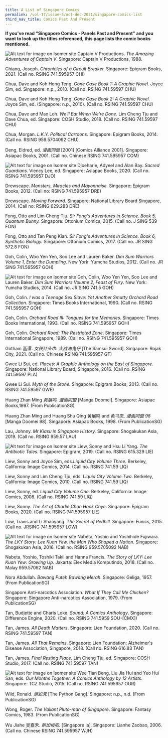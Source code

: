 ```yaml
---
title: A List of Singapore Comics
permalink: /vol-17/issue-3/oct-dec-2021/singapore-comics-list
third_nav_title: Comics Past And Present
---
```

**If you've read "Singapore Comics - Panels Past and Present" and you want to look up the titles referenced, this page lists the comic books mentioned.**

![Alt text for image on Isomer site](/images/captainv.jpg)
Captain V Productions. *The Amazing Adventures of Captain V*. Singapore: Captain V Productions, 1988. 

Chiang, Joseph. *Chronicles of a Circuit Breaker.* Singapore: Epigram Books, 2021. (Call no. RSING 741.595957 CHI)

Chua, Dave and Koh Hong Teng. *Gone Case Book 1: A Graphic Novel.* Joyce Sim, ed. Singapore: n.p., 2010. (Call no. RSING 741.59597 CHU)

Chua, Dave and Koh Hong Teng. *Gone Case Book 2: A Graphic Novel.* Joyce Sim, ed.  (Singapore: n.p., 2010). (Call no. RSING 741.59597 CHU)

Chua, Dave and Max Loh. *We’ll Eat When We’re Done.* Lim Cheng Tju and Dave Chua, ed. Singapore: COSH Studio, 2018. (Call no. RSING 741.59597 CHU)

Chua, Morgan. *L.K.Y. Political Cartoons.* Singapore: Epigram Books, 2014. (Call no.  RSING 959.5704092 CHU)

Deng, Eldred, ed. *漫画同盟* [2001] [Comics Alliance 2001]. Singapore: Asiapac Books, 2001. (Call no. Chinese RSING 741.595957 COM)  

![Alt text for image on Isomer site](/images/sacredguardians.jpg)
Djoeharie, Adyeel and Alan Bay. *Sacred Guardians.* Viency Lee, ed. Singapore: Asiapac Books, 2020. (Call no. RSING 741.595957 DJO)

Drewscape. *Monsters, Miracles and Mayonnaise.* Singapore: Epigram Books, 2012. (Call no: RSING 741.595957 DRE)

Drewscape. *Moving Forward*. Singapore: National Library Board Singapore, 2014. (Call no: RSING 629.283 DRE)

Fong, Otto and Lim Cheng Tju. *Sir Fong's Adventures in Science. Book 5, Quantum Bunny.* Singapore: Ottonium Comics, 2015. (Call no. J SING 539 FON)

Fong, Otto and Tan Peng Kian. *Sir Fong's Adventures in Science. Book 6, Synthetic Biology.* Singapore: Ottonium Comics, 2017. (Call no. JR SING 572.8 FON)

Goh, Colin, Woo Yen Yen, Soo Lee and Lauren Baker. *Dim Sum Warriors Volume 1, Enter the Dumpling.* New York: Yumcha Studios, 2012. (Call no. JR SING 741.595957 GOH)

![Alt text for image on Isomer site](/images/dimsum.jpg)
Goh, Colin, Woo Yen Yen, Soo Lee and Lauren Baker. *Dim Sum Warriors  Volume 2, Feast of Fury*. New York: Yumcha Studios, 2014. (Call no. JR SING 741.5 GOH)

Goh, Colin. *I was a Teenage Sex Slave: Yet Another Smutty Orchard Road Collection*. Singapore: Times Books International, 1990. (Call no. RSING 741.595957 GOH)

Goh, Colin. *Orchard Road III: Tongues for the Memories*. Singapore: Times Books International, 1993. (Call no. RSING 741.595957 GOH)

Goh, Colin. *Orchard Road: The Restricted Zone*. Singapore: Times International Singapore, 1989. (Call no. RSING 741.595957 GOH)

Gotham 高谭. *女侠红头巾: 大战油鬼仔* [The Samsui Sword]. Singapore: Rojak City, 2021. (Call no. Chinese RSING 741.595957 GT)

Gwee Li Sui, ed. *Places: A Graphic Anthology on the East of Singapore.* Singapore: National Library Board, Singapore, 2016. (Call no. RSING 741.59597 PLA) 

Gwee Li Sui. *Myth of the Stone.* Singapore: Epigram Books, 2013. (Call no. RSING 741.59597 GWE)

Huang Zhan Ming *黄展鸣. 漫画同盟* [Manga Doomei]. Singapore: Asiapac Books,1997. (From PublicationSG)

Huang Zhan Ming and Huang Shu Qing 黄展鸣 and 黄书庆. *漫画同盟 98* [Manga Doomei 98]. Singapore: Asiapac Books, 1998. (From PublicationSG)

Lau, Johnny. *Mr Kiasu in Singapore History.* Singapore: Shogakukan Asia, 2019. (Call no. RSING 959.57 LAU)

![Alt text for image on Isomer site](/images/antibiotictales.jpg)
Liew, Sonny and Hsu Li Yang. *The Antibiotic Tales*. Singapore: Epigram, 2019. (Call no. RSING 615.329 LIE)	

Liew, Sonny and Joyce Sim, eds.*Liquid City Volume Three*. Berkeley, California: Image Comics, 2014. (Call no. RSING 741.59 LIQ)

Liew, Sonny and Lim Cheng Tju, eds. *Liquid City Volume Two*. Berkeley, California: Image Comics, 2010. (Call no. RSING 741.59 LIQ)

Liew, Sonny, ed. *Liquid City Volume One.* Berkeley, California: Image Comics, 2008. (Call no. RSING 741.59 LIQ)

Liew, Sonny. *The Art of Charlie Chan Hock Chye*. Singapore: Epigram Books, 2020. (Call no. RSING 741.595957 LIE)

Low, Travis and Li Shaoyang. *The Secret of Redhill.* Singapore: Funics, 2015. (Call no. JRSING 741.595957 LOW)

![Alt text for image on Isomer site](/images/lky.jpg)
Nabeta, Yoshio and Yoshihide Fujiwara. *The LKY Story: Lee Kuan Yew, the Man Who Shaped a Nation.* Singapore: Shogakukan Asia, 2016. (Call no. RSING 959.5705092 NAB)

Nabeta, Yoshio, Toshiki Takii and Hanna Francis. *The Story of LKY: Lee Kuan Yew: Growing Up*. Jakarta: Elex Media Komputindo, 2018. (Call no. Malay 959.57092 NAB)

Nora Abdullah. *Bawang Puteh Bawang Merah*. Singapore: Geliga, 1957. (From PublicationSG)

Singapore Anti-narcotics Association. *What If They Call Me Chicken?* Singapore: Singapore Anti-narcotics Association, 1979. (From PublicationSG)

Tan, Budjette and Charis Loke. *Sound: A Comics Anthology*. Singapore: Difference Engine, 2020. (Call no. RSING 741.5959 SOU-[CMX])

Tan, James. *All Death Matters*. Singapore: Lien Foundation, 2020. (Call no. RSING 741.59597 TAN)

Tan, James. *All That Remains*. Singapore: Lien Foundation; Alzheimer's Disease Association, Singapore, 2018. (Call no. RSING 616.83 TAN)

Tan, James. *Final Resting Place*. Lim Cheng Tju, ed. Singapore: COSH Studio, 2017. (Call no. RSING 741.59597 TAN)

![Alt text for image on Isomer site](/images/ourmonthstogether.png)
Wee Tian Beng, Liu Jia Hui and Yeo Hui San, eds. *Our Months Together: A Comics Anthology by 12 Artists*. Singapore: TCZ Studio, 2015. (Call no. RSING 741.595957 OUR)

Wild, Ronald. *蟒蛇党* [The Python Gang]. Singapore: n.p., n.d. (From PublicationSG)

Wong, Roger. *The Valiant Pluto-man of Singapore*. Singapore: Fantasy Comics, 1983. (From PublicationSG)

Wu Jiahe 吴嘉禾. *新加坡啦.* [Singapore la]. Singapore: Lianhe Zaobao, 2006. (Call no. Chinese RSING 741.595957 WJH)